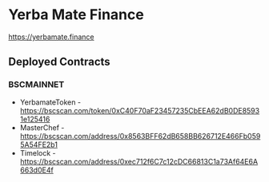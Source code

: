 # Yerba Mate Finance

https://yerbamate.finance

## Deployed Contracts

### BSCMAINNET

- YerbamateToken - https://bscscan.com/token/0xC40F70aF23457235CbEEA62dB0DE85931e125416
- MasterChef - https://bscscan.com/address/0x8563BFF62dB658BB626712E466Fb0595A54FE2b1
- Timelock - https://bscscan.com/address/0xec712f6C7c12cDC66813C1a73Af64E6A663d0E4f